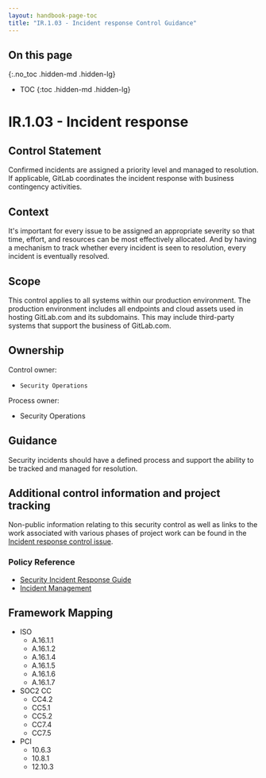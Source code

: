 ```yaml
---
layout: handbook-page-toc
title: "IR.1.03 - Incident response Control Guidance"
---
```


## On this page
{:.no_toc .hidden-md .hidden-lg}

- TOC
{:toc .hidden-md .hidden-lg}

# IR.1.03 - Incident response

## Control Statement

Confirmed incidents are assigned a priority level and managed to resolution. If applicable, GitLab coordinates the incident response with business contingency activities.

## Context

It's important for every issue to be assigned an appropriate severity so that time, effort, and resources can be most effectively allocated. And by having a mechanism to track whether every incident is seen to resolution, every incident is eventually resolved.

## Scope

This control applies to all systems within our production environment. The production environment includes all endpoints and cloud assets used in hosting GitLab.com and its subdomains. This may include third-party systems that support the business of GitLab.com.

## Ownership

Control owner: 
* `Security Operations`

Process owner: 
* Security Operations

## Guidance

Security incidents should have a defined process and support the ability to be tracked and managed for resolution.

## Additional control information and project tracking

Non-public information relating to this security control as well as links to the work associated with various phases of project work can be found in the [Incident response control issue](https://gitlab.com/gitlab-com/gl-security/compliance/compliance/issues/841).

### Policy Reference

* [Security Incident Response Guide](/handbook/engineering/security/sec-incident-response.html)
* [Incident Management](/handbook/engineering/infrastructure/team/reliability/incident-management/)

## Framework Mapping

* ISO
  * A.16.1.1
  * A.16.1.2
  * A.16.1.4
  * A.16.1.5
  * A.16.1.6
  * A.16.1.7
* SOC2 CC
  * CC4.2
  * CC5.1
  * CC5.2
  * CC7.4
  * CC7.5
* PCI
  * 10.6.3
  * 10.8.1
  * 12.10.3
